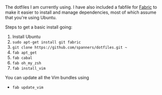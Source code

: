 The dotfiles I am currently using. I have also included a fabfile for [Fabric](http://www.fabfile.org/) to make it easier to install and manage dependencies, most of which assume that you're using Ubuntu.

Steps to get a basic install going:

1. Install Ubuntu
1. `sudo apt-get install git fabric`
1. `git clone https://github.com/spanners/dotfiles.git ~`
1. `fab apt_get`
1. `fab cabal`
1. `fab oh_my_zsh`
1. `fab install_vim`

You can update all the Vim bundles using
* `fab update_vim`
